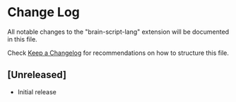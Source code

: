 # Change Log

All notable changes to the "brain-script-lang" extension will be documented in this file.

Check [Keep a Changelog](http://keepachangelog.com/) for recommendations on how to structure this file.

## [Unreleased]

- Initial release
